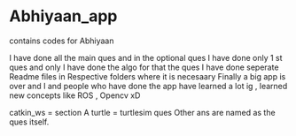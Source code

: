# Abhiyaan_app
contains codes for Abhiyaan

I have done all the main ques and in the optional ques I have done only 1 st ques and only  I have done the algo for that the ques 
I have done seperate Readme files in Respective folders where it is necesaary 
Finally a big app is over and I and people who have done the app  have learned a lot ig  , learned new concepts like ROS , Opencv xD 

catkin_ws = section A
turtle = turtlesim ques
Other ans are named as the ques itself.
